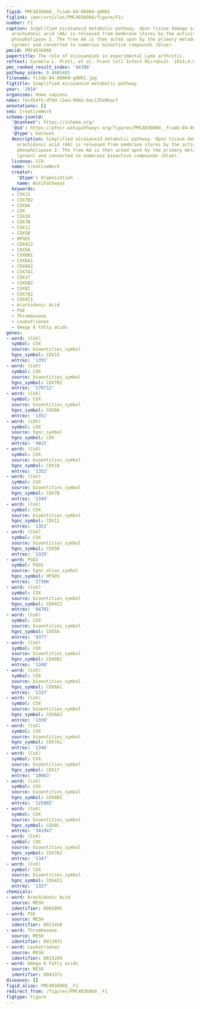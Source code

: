 ```yaml
---
figid: PMC4036060__fcimb-04-00069-g0001
figlink: /pmc/articles/PMC4036060/figure/F1/
number: F1
caption: Simplified eicosanoid metabolic pathway. Upon tissue damage or infection
  arachidonic acid (AA) is released from membrane stores by the activity of cytosolic
  phospholipase 2. The free AA is then acted upon by the primary metabolic enzymes
  (green) and converted to numerous bioactive compounds (blue).
pmcid: PMC4036060
papertitle: The role of eicosanoids in experimental Lyme arthritis.
reftext: Carmela L. Pratt, et al. Front Cell Infect Microbiol. 2014;4:69.
pmc_ranked_result_index: '44398'
pathway_score: 0.4885485
filename: fcimb-04-00069-g0001.jpg
figtitle: Simplified eicosanoid metabolic pathway
year: '2014'
organisms: Homo sapiens
ndex: fec454fb-df0d-11ea-99da-0ac135e8bacf
annotations: []
seo: CreativeWork
schema-jsonld:
  '@context': https://schema.org/
  '@id': https://pfocr.wikipathways.org/figures/PMC4036060__fcimb-04-00069-g0001.html
  '@type': Dataset
  description: Simplified eicosanoid metabolic pathway. Upon tissue damage or infection
    arachidonic acid (AA) is released from membrane stores by the activity of cytosolic
    phospholipase 2. The free AA is then acted upon by the primary metabolic enzymes
    (green) and converted to numerous bioactive compounds (blue).
  license: CC0
  name: CreativeWork
  creator:
    '@type': Organization
    name: WikiPathways
  keywords:
  - COX15
  - COX7B2
  - COX8A
  - LOX
  - COX10
  - COX7B
  - COX11
  - COX5B
  - HPGDS
  - COX4I2
  - COX5A
  - COX6B1
  - COX6A1
  - COX6A2
  - COX7A1
  - COX17
  - COX6B2
  - COX8C
  - COX7A2
  - COX4I1
  - Arachidonic Acid
  - PGE
  - Thromboxane
  - Leukotrienes
  - Omega 6 Fatty acids
genes:
- word: (CoX)
  symbol: COX
  source: bioentities_symbol
  hgnc_symbol: COX15
  entrez: '1355'
- word: (CoX)
  symbol: COX
  source: bioentities_symbol
  hgnc_symbol: COX7B2
  entrez: '170712'
- word: (CoX)
  symbol: COX
  source: bioentities_symbol
  hgnc_symbol: COX8A
  entrez: '1351'
- word: (LOX)
  symbol: LOX
  source: hgnc_symbol
  hgnc_symbol: LOX
  entrez: '4015'
- word: (CoX)
  symbol: COX
  source: bioentities_symbol
  hgnc_symbol: COX10
  entrez: '1352'
- word: (CoX)
  symbol: COX
  source: bioentities_symbol
  hgnc_symbol: COX7B
  entrez: '1349'
- word: (CoX)
  symbol: COX
  source: bioentities_symbol
  hgnc_symbol: COX11
  entrez: '1353'
- word: (CoX)
  symbol: COX
  source: bioentities_symbol
  hgnc_symbol: COX5B
  entrez: '1329'
- word: PGD2
  symbol: PGD2
  source: hgnc_alias_symbol
  hgnc_symbol: HPGDS
  entrez: '27306'
- word: (CoX)
  symbol: COX
  source: bioentities_symbol
  hgnc_symbol: COX4I2
  entrez: '84701'
- word: (CoX)
  symbol: COX
  source: bioentities_symbol
  hgnc_symbol: COX5A
  entrez: '9377'
- word: (CoX)
  symbol: COX
  source: bioentities_symbol
  hgnc_symbol: COX6B1
  entrez: '1340'
- word: (CoX)
  symbol: COX
  source: bioentities_symbol
  hgnc_symbol: COX6A1
  entrez: '1337'
- word: (CoX)
  symbol: COX
  source: bioentities_symbol
  hgnc_symbol: COX6A2
  entrez: '1339'
- word: (CoX)
  symbol: COX
  source: bioentities_symbol
  hgnc_symbol: COX7A1
  entrez: '1346'
- word: (CoX)
  symbol: COX
  source: bioentities_symbol
  hgnc_symbol: COX17
  entrez: '10063'
- word: (CoX)
  symbol: COX
  source: bioentities_symbol
  hgnc_symbol: COX6B2
  entrez: '125965'
- word: (CoX)
  symbol: COX
  source: bioentities_symbol
  hgnc_symbol: COX8C
  entrez: '341947'
- word: (CoX)
  symbol: COX
  source: bioentities_symbol
  hgnc_symbol: COX7A2
  entrez: '1347'
- word: (CoX)
  symbol: COX
  source: bioentities_symbol
  hgnc_symbol: COX4I1
  entrez: '1327'
chemicals:
- word: Arachidonic Acid
  source: MESH
  identifier: D001095
- word: PGE
  source: MESH
  identifier: D011458
- word: Thromboxane
  source: MESH
  identifier: D013931
- word: Leukotrienes
  source: MESH
  identifier: D015289
- word: Omega 6 Fatty acids
  source: MESH
  identifier: D043371
diseases: []
figid_alias: PMC4036060__F1
redirect_from: /figures/PMC4036060__F1
figtype: Figure
---
```

